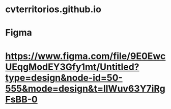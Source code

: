 # cvterritorios.github.io

# Figma 
# https://www.figma.com/file/9E0EwcUEqgModEY3Gfy1mt/Untitled?type=design&node-id=50-555&mode=design&t=llWuv63Y7iRgFsBB-0